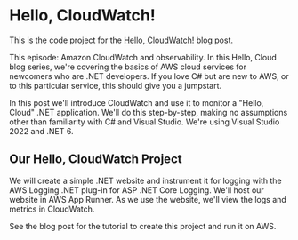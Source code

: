 # Hello, CloudWatch!

This is the code project for the [Hello, CloudWatch!](https://davidpallmann.hashnode.dev/hello-cloudwatch) blog post. 

This episode: Amazon CloudWatch and observability. In this Hello, Cloud blog series, we're covering the basics of AWS cloud services for newcomers who are .NET developers. If you love C# but are new to AWS, or to this particular service, this should give you a jumpstart.

In this post we'll introduce CloudWatch and use it to monitor a "Hello, Cloud" .NET application. We'll do this step-by-step, making no assumptions other than familiarity with C# and Visual Studio. We're using Visual Studio 2022 and .NET 6.

## Our Hello, CloudWatch Project

We will create a simple .NET website and instrument it for logging with the AWS Logging .NET plug-in for ASP .NET Core Logging. We'll host our website in AWS App Runner. As we use the website, we'll view the logs and metrics in CloudWatch.

See the blog post for the tutorial to create this project and run it on AWS.

